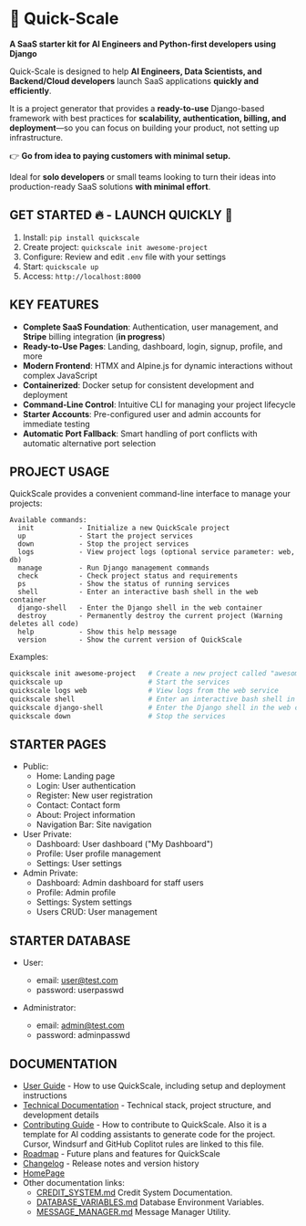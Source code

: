 # **🚀 Quick-Scale**  


**A SaaS starter kit for AI Engineers and Python-first developers using Django**  

Quick-Scale is designed to help **AI Engineers, Data Scientists, and Backend/Cloud developers** launch SaaS applications **quickly and efficiently**. 

It is a project generator that provides a **ready-to-use** Django-based framework with best practices for **scalability, authentication, billing, and deployment**—so you can focus on building your product, not setting up infrastructure.  

👉 **Go from idea to paying customers with minimal setup.**  

Ideal for **solo developers** or small teams looking to turn their ideas into production-ready SaaS solutions **with minimal effort**.  

## GET STARTED 🔥 - LAUNCH QUICKLY 🚀

1.  Install: `pip install quickscale`
2.  Create project: `quickscale init awesome-project`
3.  Configure: Review and edit `.env` file with your settings
4.  Start: `quickscale up`
5.  Access: `http://localhost:8000`

## KEY FEATURES

- **Complete SaaS Foundation**: Authentication, user management, and **Stripe** billing integration (**in progress**)
- **Ready-to-Use Pages**: Landing, dashboard, login, signup, profile, and more
- **Modern Frontend**: HTMX and Alpine.js for dynamic interactions without complex JavaScript
- **Containerized**: Docker setup for consistent development and deployment
- **Command-Line Control**: Intuitive CLI for managing your project lifecycle
- **Starter Accounts**: Pre-configured user and admin accounts for immediate testing
- **Automatic Port Fallback**: Smart handling of port conflicts with automatic alternative port selection


## PROJECT USAGE

QuickScale provides a convenient command-line interface to manage your projects:

```
Available commands:
  init           - Initialize a new QuickScale project
  up             - Start the project services
  down           - Stop the project services
  logs           - View project logs (optional service parameter: web, db)
  manage         - Run Django management commands
  check          - Check project status and requirements
  ps             - Show the status of running services
  shell          - Enter an interactive bash shell in the web container
  django-shell   - Enter the Django shell in the web container
  destroy        - Permanently destroy the current project (Warning deletes all code)
  help           - Show this help message
  version        - Show the current version of QuickScale
```

Examples:
```bash
quickscale init awesome-project   # Create a new project called "awesome-project"
quickscale up                     # Start the services
quickscale logs web               # View logs from the web service
quickscale shell                  # Enter an interactive bash shell in the web container
quickscale django-shell           # Enter the Django shell in the web container
quickscale down                   # Stop the services
```

## STARTER PAGES

- Public: 
  - Home: Landing page
  - Login: User authentication
  - Register: New user registration
  - Contact: Contact form
  - About: Project information
  - Navigation Bar: Site navigation
- User Private: 
  - Dashboard: User dashboard ("My Dashboard")
  - Profile: User profile management
  - Settings: User settings
- Admin Private: 
  - Dashboard: Admin dashboard for staff users
  - Profile: Admin profile
  - Settings: System settings
  - Users CRUD: User management

## STARTER DATABASE

- User: 
  - email: user@test.com
  - password: userpasswd

- Administrator: 
  - email: admin@test.com
  - password: adminpasswd

## DOCUMENTATION

- [User Guide](./USER_GUIDE.md) - How to use QuickScale, including setup and deployment instructions
- [Technical Documentation](./TECHNICAL_DOCS.md) - Technical stack, project structure, and development details
- [Contributing Guide](./CONTRIBUTING.md) - How to contribute to QuickScale. 
  Also it is a template for AI codding assistants to generate code for the project.
  Cursor, Windsurf and GitHub Coplitot rules are linked to this file.
- [Roadmap](./ROADMAP.md) - Future plans and features for QuickScale
- [Changelog](./CHANGELOG.md) - Release notes and version history
- [HomePage](https://github.com/Experto-AI/quickscale)
- Other documentation links:
  - [CREDIT_SYSTEM.md](./docs/CREDIT_SYSTEM.md) Credit System Documentation.
  - [DATABASE_VARIABLES.md](./docs/DATABASE_VARIABLES.md) Database Environment Variables. 
  - [MESSAGE_MANAGER.md](./docs/MESSAGE_MANAGER.md) Message Manager Utility.
